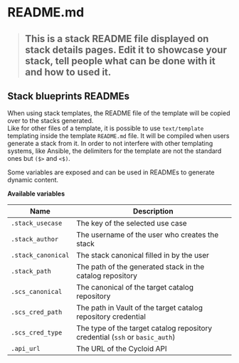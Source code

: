 # README.md

> ## This is a stack README file displayed on stack details pages. Edit it to showcase your stack, tell people what can be done with it and how to used it.

## Stack blueprints READMEs

When using stack templates, the README file of the template will be copied over to the stacks generated.  
Like for other files of a template, it is possible to use `text/template` templating inside the template `README.md` file. It will be compiled when users generate a stack from it.
In order to not interfere with other templating systems, like Ansible, the delimiters for the template are not the standard ones but `($>` and `<$)`.

Some variables are exposed and can be used in READMEs to generate dynamic content.

**Available variables**

| Name | Description |
|--|--|
| `.stack_usecase` | The key of the selected use case |
| `.stack_author` | The username of the user who creates the stack |
| `.stack_canonical` | The stack canonical filled in by the user |
| `.stack_path` | The path of the generated stack in the catalog repository |
| `.scs_canonical` | The canonical of the target catalog repository |
| `.scs_cred_path` | The path in Vault of the target catalog repository credential |
| `.scs_cred_type` | The type of the target catalog repository credential (`ssh` or `basic_auth`) |
| `.api_url` | The URL of the Cycloid API |
